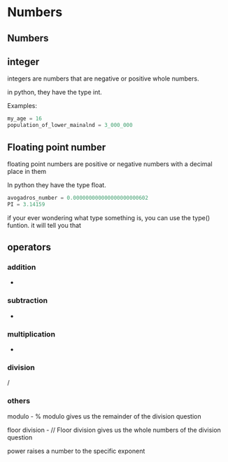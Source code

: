 
# Numbers

## Numbers 

## integer
integers are numbers that are negative or positive whole numbers.

in python, they have the type int. 

Examples:

```python
my_age = 16
population_of_lower_mainalnd = 3_000_000
```

## Floating point number

floating point numbers are positive or negative
numbers with a decimal place in them

In python they have the type float. 

```python
avogadros_number = 0.000000000000000000000602
PI = 3.14159
```


if your ever wondering what type something is, you can use the type() funtion. it will tell you that 
## operators 

### addition
+
### subtraction
-
### multiplication
*

### division
/

### others
modulo - %
modulo gives us the remainder of the division question

floor division - //
Floor division gives us the whole numbers of the division question

power raises a number to the specific exponent


